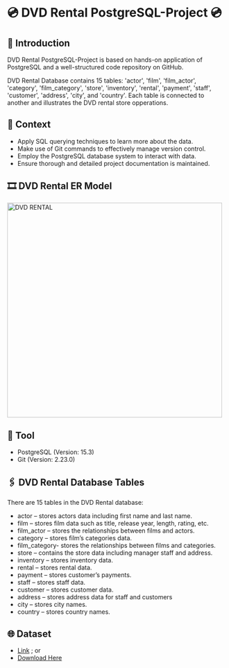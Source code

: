 # 💿 DVD Rental PostgreSQL-Project 💿
## 📣 Introduction

DVD Rental PostgreSQL-Project is based on hands-on application of PostgreSQL and a well-structured code repository on GitHub.

DVD Rental Database contains 15 tables: 'actor', 'film', 'film_actor', 'category', 'film_category', 'store', 'inventory', 'rental', 'payment', 'staff', 'customer', 'address', 'city', and 'country'.
Each table is connected to another and illustrates the DVD rental store opperations.

## 📑 Context
- Apply SQL querying techniques to learn more about the data.
- Make use of Git commands to effectively manage version control.
- Employ the PostgreSQL database system to interact with data.
- Ensure thorough and detailed project documentation is maintained.

## 🎞️ DVD Rental ER Model
<img width="495" alt="DVD RENTAL" src="https://github.com/olhaloshyna12/dvd.rental.postgresql.project/assets/141049666/74c7d600-a1c7-4e5c-8a1d-77f48a8b3115">

## 🔧 Tool
- PostgreSQL (Version: 15.3)
- Git (Version: 2.23.0)

## 🖇️ DVD Rental Database Tables
There are 15 tables in the DVD Rental database:

- actor – stores actors data including first name and last name.
- film – stores film data such as title, release year, length, rating, etc.
- film_actor – stores the relationships between films and actors.
- category – stores film’s categories data.
- film_category- stores the relationships between films and categories.
- store – contains the store data including manager staff and address.
- inventory – stores inventory data.
- rental – stores rental data.
- payment – stores customer’s payments.
- staff – stores staff data.
- customer – stores customer data.
- address – stores address data for staff and customers
- city – stores city names.
- country – stores country names.

## 🌐 Dataset
- [Link](https://www.postgresqltutorial.com/postgresql-getting-started/postgresql-sample-database/) ; or
- [Download Here](https://github.com/gordonkwokkwok/DVD-Rental-PostgreSQL-Project/tree/main/dataset)
